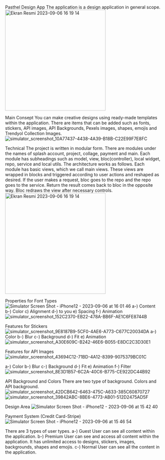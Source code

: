 Pasthel Design App 
The application is a design application in general scope. 
<img width="326" alt="Ekran Resmi 2023-09-06 16 19 14" src="https://github.com/abdullahharunkaya/pasthel/assets/96665336/897a6028-cd55-47db-8dbd-133c9fcda36b">


Main Consept
You can make creative designs using ready-made templates within the application. There are items that can be added such as fonts, stickers, API images, API Backgrounds, Pexels images, shapes, emojis and Trendyol Collection Images.
![simulator_screenshot_10A77437-4438-4A39-B18B-C22E99F7E8FC](https://github.com/abdullahharunkaya/pasthel/assets/96665336/2ce27798-4a40-42b0-8229-48c7e7a20228)

Technical
The project is written in modular form. There are modules under the names of splash account, project, collage, payment and main. Each module has subheadings such as model, view, bloc(controller), local widget, repo, service and local utils. The architecture works as follows. Each module has basic views, which we call main views. These views are wrapped in blocks and triggered according to user actions and reshaped as desired. If the user makes a request, bloc goes to the repo and the repo goes to the service. Return the result comes back to bloc in the opposite way. Bloc redraws the view after necessary controls.
<img width="326" alt="Ekran Resmi 2023-09-06 16 19 14" src="https://github.com/abdullahharunkaya/pasthel/assets/96665336/0aa70e5f-9ffd-4852-84cb-2301a8db77f8">

Properties for Font Types
![Simulator Screen Shot - iPhone12 - 2023-09-06 at 16 01 46](https://github.com/abdullahharunkaya/pasthel/assets/96665336/de5163d4-82cd-4072-a390-6b3764c41bc1)
a-) Content
b-) Color
c) Alignment
d-) to you
e) Spacing
f-) Animation
![simulator_screenshot_152C2370-EB22-478A-BB6F-AE1C6FE8744B](https://github.com/abdullahharunkaya/pasthel/assets/96665336/8a6234f3-6ce5-4c5b-92e8-a2ee37294864)

Features for Stickers
![simulator_screenshot_9E8187B9-5CF0-4AE6-A773-C677C20034DA](https://github.com/abdullahharunkaya/pasthel/assets/96665336/3f70b547-73a3-4db9-8e98-a18494791ddb)
a-) Color
b-) Blur
c-) Background
d-) Fit
e) Animation
![simulator_screenshot_A30E609C-B242-46E6-B055-E8DC2C3D30E1](https://github.com/abdullahharunkaya/pasthel/assets/96665336/b9fca781-8345-4ea6-8f17-16d162770a65)

Features for API Images
![simulator_screenshot_43694C12-71BD-4A12-8399-9075379BC01C](https://github.com/abdullahharunkaya/pasthel/assets/96665336/36c7fb10-5840-4ce6-82e0-55eddebcf8c8)

a-) Color
b-) Blur
c-) Background
d-) Fit
e) Animation
f-) Filter
![simulator_screenshot_8E3D1B57-6C2A-40C6-B775-CE922DC44B92](https://github.com/abdullahharunkaya/pasthel/assets/96665336/fad765af-8f4b-4006-bfb8-f7069e72ee4a)

API Background and Colors
There are two type of background. Colors and API background.
![simulator_screenshot_42DCB642-6463-475C-A633-385C60870727](https://github.com/abdullahharunkaya/pasthel/assets/96665336/6ec8a707-4486-4179-aa64-d9d03615f6cc)
![simulator_screenshot_39842ABC-8BE6-4773-AB01-512D2475AD5F](https://github.com/abdullahharunkaya/pasthel/assets/96665336/d1f7547d-5cb4-4967-973b-7afd7592c40b)


Design Area
![Simulator Screen Shot - iPhone12 - 2023-09-06 at 15 42 40](https://github.com/abdullahharunkaya/pasthel/assets/96665336/4541f114-eaa8-4047-8217-883438b382ad)

Payment System (Credit Card-Stripe)
![Simulator Screen Shot - iPhone12 - 2023-09-06 at 15 46 54](https://github.com/abdullahharunkaya/pasthel/assets/96665336/254bae7b-8f30-483e-80c8-28e592720971)

There are 3 types of user types.
a-) Guest User can see all content within the application.
b-) Premium User can see and access all content within the application. It has unlimited access to designs, stickers, images, backgrounds, shapes and emojis.
c-) Normal User can see all the content in the application.
